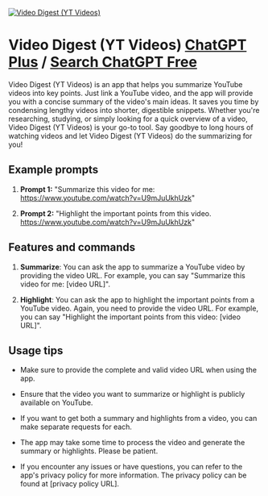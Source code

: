 
[![Video Digest (YT Videos)](https://files.oaiusercontent.com/file-V7TDSY7m1MHRqCRqgNRyOu9g?se=2123-10-16T21%3A11%3A36Z&sp=r&sv=2021-08-06&sr=b&rscc=max-age%3D31536000%2C%20immutable&rscd=attachment%3B%20filename%3D1c64e329-bbe2-4d1c-a9a3-cab1e56d5ee2.png&sig=j7iCWnI3XVH3t3%2BjXFP06VPbqxpT9aRz5JozpJYd/QU%3D)](https://chat.openai.com/g/g-kLueylWnJ-video-digest-yt-videos)

# Video Digest (YT Videos) [ChatGPT Plus](https://chat.openai.com/g/g-kLueylWnJ-video-digest-yt-videos) / [Search ChatGPT Free](https://gptcall.net/index.html#/?search=Video%20Digest%20(YT%20Videos))

Video Digest (YT Videos) is an app that helps you summarize YouTube videos into key points. Just link a YouTube video, and the app will provide you with a concise summary of the video's main ideas. It saves you time by condensing lengthy videos into shorter, digestible snippets. Whether you're researching, studying, or simply looking for a quick overview of a video, Video Digest (YT Videos) is your go-to tool. Say goodbye to long hours of watching videos and let Video Digest (YT Videos) do the summarizing for you!

## Example prompts

1. **Prompt 1:** "Summarize this video for me: https://www.youtube.com/watch?v=U9mJuUkhUzk"

2. **Prompt 2:** "Highlight the important points from this video. https://www.youtube.com/watch?v=U9mJuUkhUzk"


## Features and commands

1. **Summarize**: You can ask the app to summarize a YouTube video by providing the video URL. For example, you can say "Summarize this video for me: [video URL]".


2. **Highlight**: You can ask the app to highlight the important points from a YouTube video. Again, you need to provide the video URL. For example, you can say "Highlight the important points from this video: [video URL]".


## Usage tips

- Make sure to provide the complete and valid video URL when using the app.

- Ensure that the video you want to summarize or highlight is publicly available on YouTube.

- If you want to get both a summary and highlights from a video, you can make separate requests for each.

- The app may take some time to process the video and generate the summary or highlights. Please be patient.

- If you encounter any issues or have questions, you can refer to the app's privacy policy for more information. The privacy policy can be found at [privacy policy URL].


